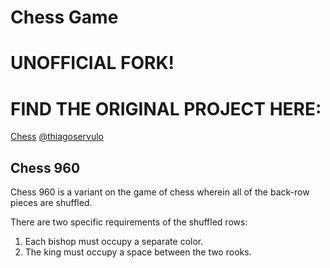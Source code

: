# Chess Game

# UNOFFICIAL FORK!
# FIND THE ORIGINAL PROJECT HERE:

[Chess](https://github.com/ThiagoServulo/Chess)
[@thiagoservulo](https://github.com/ThiagoServulo)

## Chess 960
Chess 960 is a variant on the game of chess wherein all of the back-row pieces are shuffled.

There are two specific requirements of the shuffled rows:
1. Each bishop must occupy a separate color.
2. The king must occupy a space between the two rooks.
